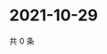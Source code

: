 # 2021-10-29

共 0 条

<!-- BEGIN WEIBO -->
<!-- 最后更新时间 Fri Oct 29 2021 13:00:46 GMT+0800 (China Standard Time) -->

<!-- END WEIBO -->
